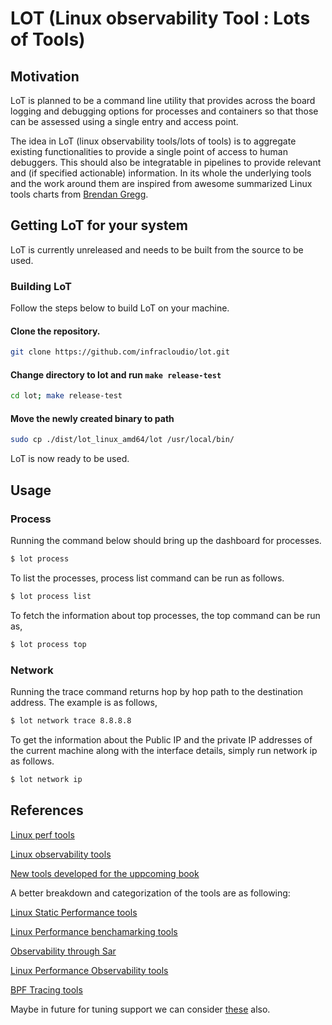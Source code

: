 # LOT (Linux observability Tool : Lots of Tools)

## Motivation

LoT is planned to be a command line utility that provides across the board logging and debugging options for processes and containers so that those can be assessed using a single entry and access point.

The idea in LoT (linux observability tools/lots of tools) is to aggregate existing functionalities to provide a single point of access to human debuggers. This should also be integratable in pipelines to provide relevant and (if specified actionable) information. In its whole the underlying tools and the work around them are inspired from awesome summarized Linux tools charts from [Brendan Gregg](http://brendangregg.com).

## Getting LoT for your system

LoT is currently unreleased and needs to be built from the source to be used.

### Building LoT

Follow the steps below to build LoT on your machine.

#### Clone the repository.

```bash
git clone https://github.com/infracloudio/lot.git
```

#### Change directory to lot and run `make release-test`

```bash
cd lot; make release-test 
```

#### Move the newly created binary to path

```bash
sudo cp ./dist/lot_linux_amd64/lot /usr/local/bin/
```

LoT is now ready to be used.

## Usage

### Process

Running the command below should bring up the dashboard for processes.
```bash
$ lot process
```

To list the processes, process list command can be run as follows.

```bash
$ lot process list
```

To fetch the information about top processes, the top command can be run as,

```bash
$ lot process top
```

### Network

Running the trace command returns hop by hop path to the destination address. The example is as follows,

```bash
$ lot network trace 8.8.8.8
```

To get the information about the Public IP and the private IP addresses of the current machine along with the interface details, simply run network ip as follows.

```bash
$ lot network ip
```

## References

[Linux perf tools](http://www.brendangregg.com/Perf/linux_perf_tools_full.png)

[Linux observability tools](http://www.brendangregg.com/Perf/linux_observability_tools.png)

[New tools developed for the uppcoming book](http://brendangregg.com/BPF/bpf_performance_tools_book.png)

A better breakdown and categorization of the tools are as following:

[Linux Static Performance tools](http://brendangregg.com/Perf/linux_static_tools.png)

[Linux Performance benchamarking tools](http://brendangregg.com/Perf/linux_benchmarking_tools.png)

[Observability through Sar](http://brendangregg.com/Perf/linux_observability_sar.png)

[Linux Performance Observability tools](http://brendangregg.com/Perf/perf-tools_2016.png)

[BPF Tracing tools](http://brendangregg.com/Perf/bcc_tracing_tools.png)

Maybe in future for tuning support we can consider [these](http://brendangregg.com/Perf/linux_tuning_tools.png) also.
